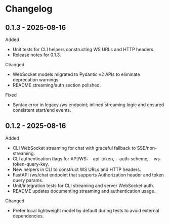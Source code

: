 # Changelog

## 0.1.3 - 2025-08-16

Added
- Unit tests for CLI helpers constructing WS URLs and HTTP headers.
- Release notes for 0.1.3.

Changed
- WebSocket models migrated to Pydantic v2 APIs to eliminate deprecation warnings.
- README streaming/auth section polished.

Fixed
- Syntax error in legacy /ws endpoint; inlined streaming logic and ensured consistent start/end events.

## 0.1.2 - 2025-08-16

Added
- CLI WebSocket streaming for chat with graceful fallback to SSE/non-streaming.
- CLI authentication flags for API/WS: --api-token, --auth-scheme, --ws-token-query-key.
- New helpers in CLI to construct WS URLs and HTTP headers.
- FastAPI /ws/chat endpoint that supports Authorization header and token query params.
- Unit/integration tests for CLI streaming and server WebSocket auth.
- README updates documenting streaming and authentication usage.

Changed
- Prefer local lightweight model by default during tests to avoid external dependencies.

